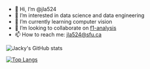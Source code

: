 - 👋 Hi, I’m @jla524
- 👀 I’m interested in data science and data engineering
- 🌱 I’m currently learning computer vision
- 💞️ I’m looking to collaborate on [f1-analysis](https://github.com/jla524/f1-analysis)
- 📫 How to reach me: jla524@sfu.ca

![Jacky's GitHub stats](https://github-readme-stats.vercel.app/api?username=jla524&count_private=true)

[![Top Langs](https://github-readme-stats.vercel.app/api/top-langs/?username=jla524&langs_count=8&layout=compact)](https://github.com/jla524/github-readme-stats)
